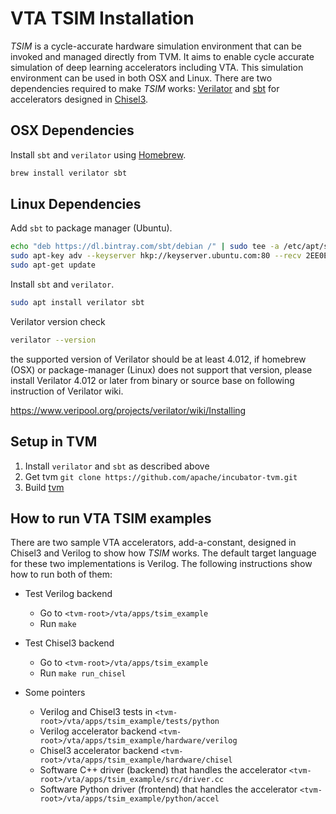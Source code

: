 <!--- Licensed to the Apache Software Foundation (ASF) under one -->
<!--- or more contributor license agreements.  See the NOTICE file -->
<!--- distributed with this work for additional information -->
<!--- regarding copyright ownership.  The ASF licenses this file -->
<!--- to you under the Apache License, Version 2.0 (the -->
<!--- "License"); you may not use this file except in compliance -->
<!--- with the License.  You may obtain a copy of the License at -->

<!---   http://www.apache.org/licenses/LICENSE-2.0 -->

<!--- Unless required by applicable law or agreed to in writing, -->
<!--- software distributed under the License is distributed on an -->
<!--- "AS IS" BASIS, WITHOUT WARRANTIES OR CONDITIONS OF ANY -->
<!--- KIND, either express or implied.  See the License for the -->
<!--- specific language governing permissions and limitations -->
<!--- under the License. -->

VTA TSIM Installation
======================

*TSIM* is a cycle-accurate hardware simulation environment that can be invoked and managed directly from TVM. It aims to enable cycle accurate simulation of deep learning accelerators including VTA.
This simulation environment can be used in both OSX and Linux.
There are two dependencies required to make *TSIM* works: [Verilator](https://www.veripool.org/wiki/verilator) and [sbt](https://www.scala-sbt.org/) for accelerators designed in [Chisel3](https://github.com/freechipsproject/chisel3).

## OSX Dependencies

Install `sbt` and `verilator` using [Homebrew](https://brew.sh/).

```bash
brew install verilator sbt
```

## Linux Dependencies

Add `sbt` to package manager (Ubuntu).

```bash
echo "deb https://dl.bintray.com/sbt/debian /" | sudo tee -a /etc/apt/sources.list.d/sbt.list
sudo apt-key adv --keyserver hkp://keyserver.ubuntu.com:80 --recv 2EE0EA64E40A89B84B2DF73499E82A75642AC823
sudo apt-get update
```

Install `sbt` and `verilator`.

```bash
sudo apt install verilator sbt
```

Verilator version check

```bash
verilator --version
```

the supported version of Verilator should be at least 4.012,
if homebrew (OSX) or package-manager (Linux) does not support that version,
please install Verilator 4.012 or later from binary or source base on following
instruction of Verilator wiki.  

https://www.veripool.org/projects/verilator/wiki/Installing

## Setup in TVM

1. Install `verilator` and `sbt` as described above
2. Get tvm `git clone https://github.com/apache/incubator-tvm.git`
3. Build [tvm](https://docs.tvm.ai/install/from_source.html#build-the-shared-library)

## How to run VTA TSIM examples

There are two sample VTA accelerators, add-a-constant, designed in Chisel3 and Verilog to show how *TSIM* works.
The default target language for these two implementations is Verilog. The following instructions show
how to run both of them:

* Test Verilog backend
    * Go to `<tvm-root>/vta/apps/tsim_example`
    * Run `make`

* Test Chisel3 backend
    * Go to `<tvm-root>/vta/apps/tsim_example`
    * Run `make run_chisel`

* Some pointers
    * Verilog and Chisel3 tests in `<tvm-root>/vta/apps/tsim_example/tests/python`
    * Verilog accelerator backend `<tvm-root>/vta/apps/tsim_example/hardware/verilog`
    * Chisel3 accelerator backend `<tvm-root>/vta/apps/tsim_example/hardware/chisel`
    * Software C++ driver (backend) that handles the accelerator `<tvm-root>/vta/apps/tsim_example/src/driver.cc`
    * Software Python driver (frontend) that handles the accelerator `<tvm-root>/vta/apps/tsim_example/python/accel`
